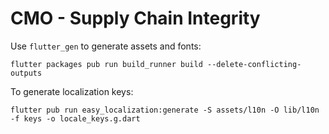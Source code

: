 # CMO - Supply Chain Integrity

Use `flutter_gen` to generate assets and fonts:

```
flutter packages pub run build_runner build --delete-conflicting-outputs
```

To generate localization keys:

```
flutter pub run easy_localization:generate -S assets/l10n -O lib/l10n -f keys -o locale_keys.g.dart
```